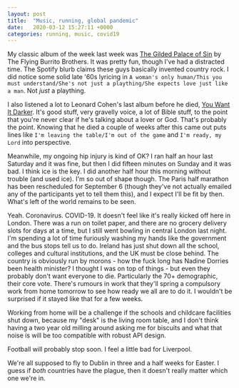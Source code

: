 ```yaml
---
layout: post
title:  "Music, running, global pandemic"
date:   2020-03-12 15:27:11 +0000
categories: running, music, covid19
---
```


My classic album of the week last week was [The Gilded Palace of Sin](https://open.spotify.com/album/6VWKy5o2OcdeWa7yolazjU) by The Flying Burrito Brothers. It was pretty fun, though I've had a distracted time. The Spotify blurb claims these guys basically invented country rock. I did notice some solid late '60s lyricing in `A woman's only human/This you must understand/She's not just a plaything/She expects love just like a man`. Not _just_ a plaything. 

I also listened a lot to Leonard Cohen's last album before he died, [You Want It Darker](https://open.spotify.com/album/3jeTB3j3QmUs8SPIVleHtU). It's good stuff, very gravelly voice, a lot of Bible stuff, to the point that you're never clear if he's talking about a lover or God. That's probably the point. Knowing that he died a couple of weeks after this came out puts lines like `I'm leaving the table/I'm out of the game` and `I'm ready, my Lord` into perspective. 

Meanwhile, my ongoing hip injury is kind of OK? I ran half an hour last Saturday and it was fine, but then I did fifteen minutes on Sunday and it was bad. I think ice is the key. I did another half hour this morning without trouble (and used ice). I'm so out of shape though. The Paris half marathon has been rescheduled for September 6 (though they've not actually emailed any of the participants yet to tell them this), and I expect I'll be fit by then. What's left of the world remains to be seen.

Yeah. Coronavirus. COVID-19. It doesn't feel like it's really kicked off here in London. There was a run on toilet paper, and there are no grocery delivery slots for days at a time, but I still went bowling in central London last night. I'm spending a lot of time furiously washing my hands like the government and the bus stops tell us to do. Ireland has just shut down all the school, colleges and cultural institutions, and the UK must be close behind. The country is obviously run by morons - how the fuck long has Nadine Dorries been health minister? I thought I was on top of things - but even they probably don't want everyone to die. Particularly the 70+ demographic, their core vote. There's rumours in work that they'll spring a compulsory work from home tomorrow to see how ready we all are to do it. I wouldn't be surprised if it stayed like that for a few weeks.

Working from home will be a challenge if the schools and childcare facilities shut down, because my "desk" is the living room table, and I don't think having a two year old milling around asking me for biscuits and what that noise is will be too compatible with robust API design. 

Football will probably stop soon. I feel a little bad for Liverpool. 

We're all supposed to fly to Dublin in three and a half weeks for Easter. I guess if _both_ countries have the plague, then it doesn't really matter which one we're in. 
